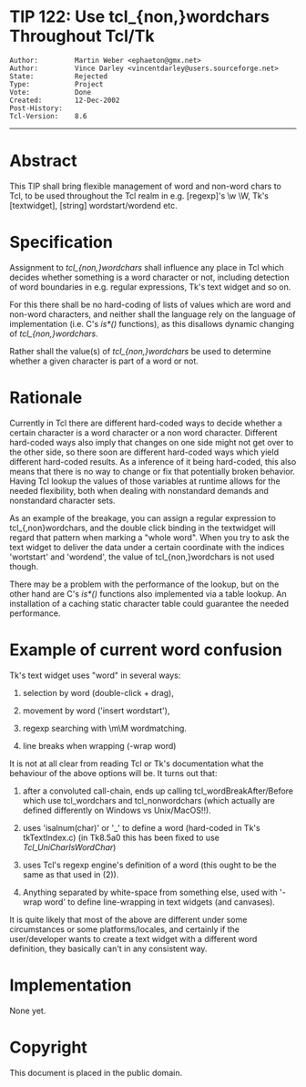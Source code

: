 # TIP 122: Use tcl_{non,}wordchars Throughout Tcl/Tk
	Author:         Martin Weber <ephaeton@gmx.net>
	Author:         Vince Darley <vincentdarley@users.sourceforge.net>
	State:          Rejected
	Type:           Project
	Vote:           Done
	Created:        12-Dec-2002
	Post-History:   
	Tcl-Version:    8.6
-----

# Abstract

This TIP shall bring flexible management of word and non-word chars to
Tcl, to be used throughout the Tcl realm in e.g. [regexp]'s \\w \\W,
Tk's [textwidget], [string] wordstart/wordend etc.

# Specification

Assignment to _tcl\_\{non,\}wordchars_ shall influence any place in Tcl
which decides whether something is a word character or not, including
detection of word boundaries in e.g. regular expressions, Tk's text
widget and so on.

For this there shall be no hard-coding of lists of values which are
word and non-word characters, and neither shall the language rely on
the language of implementation \(i.e. C's _is\*\(\)_ functions\), as this
disallows dynamic changing of _tcl\_\{non,\}wordchars_.

Rather shall the value\(s\) of _tcl\_\{non,\}wordchars_ be used to
determine whether a given character is part of a word or not.

# Rationale

Currently in Tcl there are different hard-coded ways to decide whether
a certain character is a word character or a non word character.
Different hard-coded ways also imply that changes on one side might
not get over to the other side, so there soon are different hard-coded
ways which yield different hard-coded results.  As a inference of it
being hard-coded, this also means that there is no way to change or
fix that potentially broken behavior.  Having Tcl lookup the values of
those variables at runtime allows for the needed flexibility, both
when dealing with nonstandard demands and nonstandard character sets.

As an example of the breakage, you can assign a regular expression
to tcl\_\{,non\}wordchars, and the double click binding in the textwidget
will regard that pattern when marking a "whole word". When you try
to ask the text widget to deliver the data under a certain coordinate
with the indices 'wortstart' and 'wordend', the value of
tcl\_\{non,\}wordchars is not used though.

There may be a problem with the performance of the lookup, but on the
other hand are C's _is\*\(\)_ functions also implemented via a table
lookup.  An installation of a caching static character table could
guarantee the needed performance.

# Example of current word confusion

Tk's text widget uses "word" in several ways:

1. selection by word \(double-click \+ drag\),

2. movement by word \('insert wordstart'\),

3. regexp searching with \\m\\M wordmatching.

4. line breaks when wrapping \(-wrap word\)

It is not at all clear from reading Tcl or Tk's documentation what the
behaviour of the above options will be.  It turns out that:

1. after a convoluted call-chain, ends up calling
tcl\_wordBreakAfter/Before which use tcl\_wordchars and tcl\_nonwordchars \(which actually are defined differently on Windows vs Unix/MacOS!!\).

2. uses 'isalnum\(char\)' or '\_' to define a word \(hard-coded in Tk's
tkTextIndex.c\) \(in Tk8.5a0 this has been fixed to use _Tcl\_UniCharIsWordChar_\)

3. uses Tcl's regexp engine's definition of a word \(this ought to be the same as that used in \(2\)\).

4. Anything separated by white-space from something else, used with '-wrap word' to define line-wrapping in text widgets \(and canvases\).

It is quite likely that most of the above are different under some
circumstances or some platforms/locales, and certainly if the
user/developer wants to create a text widget with a different word
definition, they basically can't in any consistent way.

# Implementation

None yet.

# Copyright

This document is placed in the public domain.

